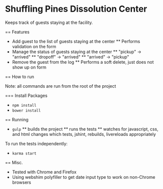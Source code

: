 Shuffling Pines Dissolution Center
====

Keeps track of guests staying at the facility. 

== Features

* Add guest to the list of guests staying at the center
** Performs validation on the form
* Manage the status of guests staying at the center
** "pickup" -> "arrived"
** "dropoff" -> "arrived"
** "arrived" -> "pickup"
* Remove the guest from the log
** Performs a soft delete, just does not show up on form

== How to run

Note: all commands are run from the root of the project

=== Install Packages

* `npm install`
* `bower install`

== Running

* `gulp`
** builds the project
** runs the tests
** watches for javascript, css, and html changes which tests, jshint, rebuilds, livereloads appropriately

To run the tests independently:

* `karma start`

== Misc.

* Tested with Chrome and Firefox
* Using webshim polyfiller to get date input type to work on non-Chrome browsers